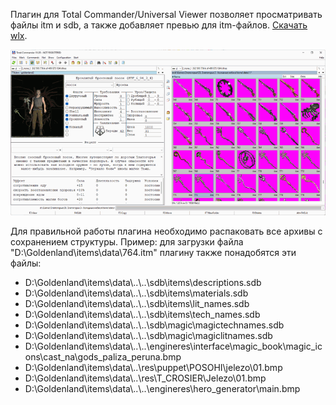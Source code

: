 Плагин для Total Commander/Universal Viewer позволяет просматривать файлы itm и sdb, а также добавляет превью для itm-файлов. <a href=https://github.com/fersatgit/Goldenland-2-Cold-Heaven/releases/download/TotalCmd/Goldenland2.wlx>Скачать wlx</a>.
<p><img src=1.png><p>
Для правильной работы плагина необходимо распаковать все архивы с сохранением структуры. Пример: для загрузки файла "D:\Goldenland\items\data\764.itm" плагину также понадобятся эти файлы:<ul>
<li>D:\Goldenland\items\data\..\..\sdb\items\descriptions.sdb
<li>D:\Goldenland\items\data\..\..\sdb\items\materials.sdb
<li>D:\Goldenland\items\data\..\..\sdb\items\lit_names.sdb
<li>D:\Goldenland\items\data\..\..\sdb\items\tech_names.sdb
<li>D:\Goldenland\items\data\..\..\sdb\magic\magictechnames.sdb
<li>D:\Goldenland\items\data\..\..\sdb\magic\magiclitnames.sdb
<li>D:\Goldenland\items\data\..\..\engineres\interface\magic_book\magic_icons\cast_na\gods_paliza_peruna.bmp
<li>D:\Goldenland\items\data\..\res\puppet\POSOHI\jelezo\01.bmp
<li>D:\Goldenland\items\data\..\res\T_CROSIER\Jelezo\01.bmp
<li>D:\Goldenland\items\data\..\..\engineres\hero_generator\main.bmp
